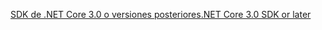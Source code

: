 [<span data-ttu-id="5dcc6-101">SDK de .NET Core 3.0 o versiones posteriores</span><span class="sxs-lookup"><span data-stu-id="5dcc6-101">.NET Core 3.0 SDK or later</span></span>](https://dotnet.microsoft.com/download/dotnet-core/3.0)
